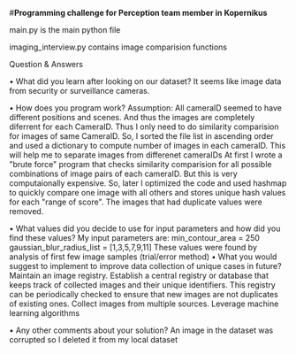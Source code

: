 #**Programming challenge for Perception team member in Kopernikus**

main.py is the main python file

imaging_interview.py contains image comparision functions

Question & Answers

• What did you learn after looking on our dataset?
It seems like image data from security or surveillance cameras.

• How does you program work?
Assumption: All cameraID seemed to have different positions and scenes. And thus the images are completely diferrent for each CameraID. Thus I only need to do similarity comparision for images of same CameraID. So, I sorted the file list in ascending order and used a dictionary to compute number of images in each cameraID. This will help me to separate images from differenet cameraIDs
At first I wrote a "brute force" program that checks similarity comparision for all possible combinations of image pairs of each cameraID. But this is very computaionally expensive. So, later I optimized the code and used hashmap to quickly compare one image with all others and stores unique hash values for each "range of score". The images that had duplicate values were removed.

• What values did you decide to use for input parameters and how did you find these values?
My input parameters are: 
min_contour_area = 250 
gaussian_blur_radius_list = [1,3,5,7,9,11]
These values were found by analysis of first few image samples (trial/error method)
• What you would suggest to implement to improve data collection of unique cases in future?
Maintain an image registry. Establish a central registry or database that keeps track of collected images and their unique identifiers. This registry can be periodically checked to ensure that new images are not duplicates of existing ones.
Collect images from multiple sources.
Leverage machine learning algorithms

• Any other comments about your solution?
An image in the dataset was corrupted so I deleted it from my local dataset
